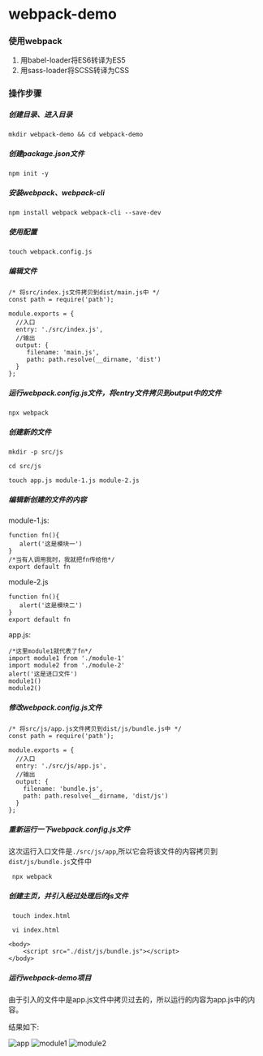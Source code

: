 # webpack-demo

 ### 使用webpack
 1. 用babel-loader将ES6转译为ES5
 2. 用sass-loader将SCSS转译为CSS


 ### 操作步骤

 #####   创建目录、进入目录

 ` mkdir webpack-demo && cd webpack-demo `

 #####   创建package.json文件

 ` npm init -y `

 #####   安装webpack、webpack-cli

 ` npm install webpack webpack-cli --save-dev `

 #####  使用配置

 ` touch webpack.config.js `

 #####   编辑文件


```
/* 将src/index.js文件拷贝到dist/main.js中 */
const path = require('path');

module.exports = {
  //入口
  entry: './src/index.js',
  //输出
  output: {
     filename: 'main.js',
     path: path.resolve(__dirname, 'dist')
  }
};
```

 #####   运行webpack.config.js文件，将entry文件拷贝到output中的文件

 ` npx webpack `

#####   创建新的文件

 `mkdir -p src/js`

 `cd src/js`

 `touch app.js module-1.js module-2.js`

 #####  编辑新创建的文件的内容

 module-1.js:
 ```
 function fn(){
    alert('这是模块一')
}
/*当有人调用我时，我就把fn传给他*/
export default fn
 ```
 module-2.js
 ```
 function fn(){
    alert('这是模块二')
}
export default fn
```
app.js:
```
/*这里module1就代表了fn*/
import module1 from './module-1'
import module2 from './module-2'
alert('这是进口文件')
module1()
module2()
```

 ##### 修改webpack.config.js文件

```
/* 将src/js/app.js文件拷贝到dist/js/bundle.js中 */
const path = require('path');

module.exports = {
  //入口
  entry: './src/js/app.js',
  //输出
  output: {
    filename: 'bundle.js',
    path: path.resolve(__dirname, 'dist/js')
  }
};
```
##### 重新运行一下webpack.config.js文件

这次运行入口文件是`./src/js/app`,所以它会将该文件的内容拷贝到`dist/js/bundle.js`文件中

` npx webpack`

##### 创建主页，并引入经过处理后的js文件
` touch index.html`

` vi index.html`

```
<body>
    <script src="./dist/js/bundle.js"></script>
</body>
```

##### 运行webpack-demo项目

由于引入的文件中是app.js文件中拷贝过去的，所以运行的内容为app.js中的内容。

结果如下:

![app](http://pg7gx692c.bkt.clouddn.com/Screenshot_1.png)
![module1](http://pg7gx692c.bkt.clouddn.com/Screenshot_2.png)
![module2](http://pg7gx692c.bkt.clouddn.com/Screenshot_3.png)

